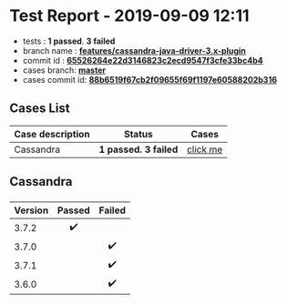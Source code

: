 # Test Report - 2019-09-09 12:11

- tests  : **1 passed**. **3 failed**
- branch name : **[features/cassandra-java-driver-3.x-plugin](https://github.com/apache/incubator-skywalking/tree/features/cassandra-java-driver-3.x-plugin)**
- commit id : **[65526264e22d3146823c2ecd9547f3cfe33bc4b4](https://github.com/apache/incubator-skywalking/commit/65526264e22d3146823c2ecd9547f3cfe33bc4b4)**
- cases branch: **[master](https://github.com/SkywalkingTest/skywalking-autotest-scenarios/tree/master)**
- cases commit id: **[88b6519f67cb2f09655f69f1197e60588202b316](https://github.com/SkywalkingTest/skywalking-autotest-scenarios/commit/88b6519f67cb2f09655f69f1197e60588202b316)**

## Cases List

| Case description | Status | Cases|
|:-----|:-----:|:-----:|
|Cassandra| **1 passed. 3 failed**| [click me](#cassandra) |

## Cassandra

### 
|  Version     | Passed | Failed|
|:------------- |:-------:|:-----:|
| 3.7.2  | :heavy_check_mark:||
| 3.7.0  | |:heavy_check_mark:|
| 3.7.1  | |:heavy_check_mark:|
| 3.6.0  | |:heavy_check_mark:|


